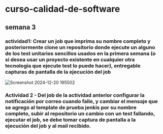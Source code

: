 # curso-calidad-de-software

## semana 3 
### actividad1: Crear un job que imprima su nombre completo y posteriormente clone un repositorio donde ejecute un alguno de los test unitarios sencillos usados en la primera semana (o si desea usar un proyecto existente en cualquier otra tecnologia que ejecute test lo puede hacer), entregable capturas de pantalla de la ejecución del job
![Screenshot 2024-12-20 195502](https://github.com/user-attachments/assets/4c86bfc6-69ee-45d5-a791-a202404e85b8)

### Actividad 2 - Del job de la actividad anterior configurar la notificación por correo cuando falle, y cambiar el mensaje que se agrego al template de prueba jenkis por su nombre completo, subir al repositorio un cambio con un test fallando, ejecutar el job, se debe tomar captura de pantalla a la ejecución del job y al mail recibido.
